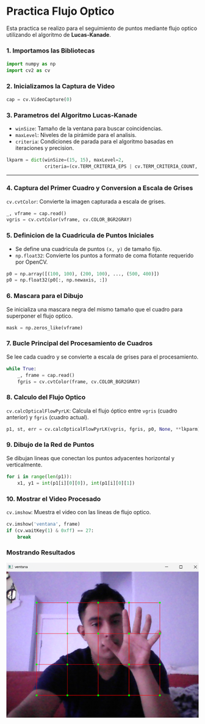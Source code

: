 # Practica Flujo Optico

Esta practica se realizo para el seguimiento de puntos mediante flujo optico utilizando el algoritmo de **Lucas-Kanade**.

### 1. **Importamos las Bibliotecas**
```python
import numpy as np
import cv2 as cv
```

### 2. **Inicializamos la Captura de Video**
```python
cap = cv.VideoCapture(0)
```

### 3. **Parametros del Algoritmo Lucas-Kanade**
- `winSize`: Tamaño de la ventana para buscar coincidencias.
- `maxLevel`: Niveles de la pirámide para el analisis.
- `criteria`: Condiciones de parada para el algoritmo basadas en iteraciones y precision.

```python
lkparm = dict(winSize=(15, 15), maxLevel=2,
              criteria=(cv.TERM_CRITERIA_EPS | cv.TERM_CRITERIA_COUNT, 10, 0.03))
```

---

### 4. **Captura del Primer Cuadro y Conversion a Escala de Grises**
`cv.cvtColor`: Convierte la imagen capturada a escala de grises.

```python
_, vframe = cap.read()
vgris = cv.cvtColor(vframe, cv.COLOR_BGR2GRAY)
```


### 5. **Definicion de la Cuadricula de Puntos Iniciales**
- Se define una cuadricula de puntos `(x, y)` de tamaño fijo.
- `np.float32`: Convierte los puntos a formato de coma flotante requerido por OpenCV.

```python
p0 = np.array([(100, 100), (200, 100), ..., (500, 400)])
p0 = np.float32(p0[:, np.newaxis, :])
```


### 6. **Mascara para el Dibujo**
Se inicializa una mascara negra del mismo tamaño que el cuadro para superponer el flujo optico.

```python
mask = np.zeros_like(vframe)
```


### 7. **Bucle Principal del Procesamiento de Cuadros**
Se lee cada cuadro y se convierte a escala de grises para el procesamiento.

```python
while True:
    _, frame = cap.read()
    fgris = cv.cvtColor(frame, cv.COLOR_BGR2GRAY)
```


### 8. **Calculo del Flujo Optico**
`cv.calcOpticalFlowPyrLK`: Calcula el flujo óptico entre `vgris` (cuadro anterior) y `fgris` (cuadro actual).

```python
p1, st, err = cv.calcOpticalFlowPyrLK(vgris, fgris, p0, None, **lkparm)
```

### 9. **Dibujo de la Red de Puntos**
Se dibujan lineas que conectan los puntos adyacentes horizontal y verticalmente.

```python
for i in range(len(p1)):
    x1, y1 = int(p1[i][0][0]), int(p1[i][0][1])
```

### 10. **Mostrar el Video Procesado**
`cv.imshow`: Muestra el video con las lineas de flujo optico.

```python
cv.imshow('ventana', frame)
if (cv.waitKey(1) & 0xff) == 27:
    break
```

### Mostrando Resultados
![RedConPelotita](https://github.com/ItsCruel/graficacion/blob/main/imagenes%20markdown/ImagenFlujoOptico.png?raw=true)


